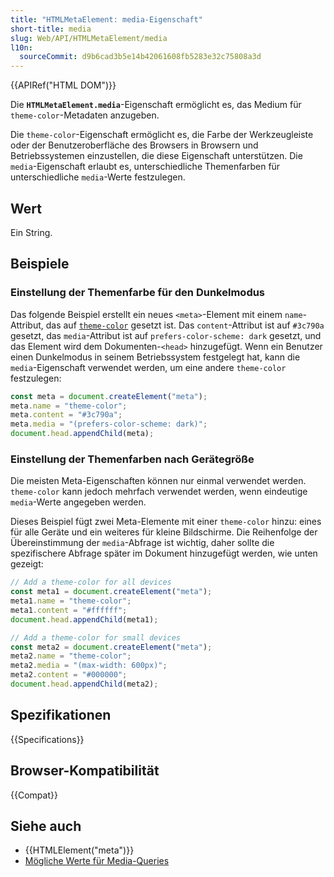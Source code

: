 ```yaml
---
title: "HTMLMetaElement: media-Eigenschaft"
short-title: media
slug: Web/API/HTMLMetaElement/media
l10n:
  sourceCommit: d9b6cad3b5e14b42061608fb5283e32c75808a3d
---
```


{{APIRef("HTML DOM")}}

Die **`HTMLMetaElement.media`**-Eigenschaft ermöglicht es, das Medium für `theme-color`-Metadaten anzugeben.

Die `theme-color`-Eigenschaft ermöglicht es, die Farbe der Werkzeugleiste oder der Benutzeroberfläche des Browsers in Browsern und Betriebssystemen einzustellen, die diese Eigenschaft unterstützen. Die `media`-Eigenschaft erlaubt es, unterschiedliche Themenfarben für unterschiedliche `media`-Werte festzulegen.

## Wert

Ein String.

## Beispiele

### Einstellung der Themenfarbe für den Dunkelmodus

Das folgende Beispiel erstellt ein neues `<meta>`-Element mit einem `name`-Attribut, das auf [`theme-color`](/de/docs/Web/HTML/Reference/Elements/meta/name#meta_names_defined_in_the_html_specification) gesetzt ist. Das `content`-Attribut ist auf `#3c790a` gesetzt, das `media`-Attribut ist auf `prefers-color-scheme: dark` gesetzt, und das Element wird dem Dokumenten-`<head>` hinzugefügt. Wenn ein Benutzer einen Dunkelmodus in seinem Betriebssystem festgelegt hat, kann die `media`-Eigenschaft verwendet werden, um eine andere `theme-color` festzulegen:

```js
const meta = document.createElement("meta");
meta.name = "theme-color";
meta.content = "#3c790a";
meta.media = "(prefers-color-scheme: dark)";
document.head.appendChild(meta);
```

### Einstellung der Themenfarben nach Gerätegröße

Die meisten Meta-Eigenschaften können nur einmal verwendet werden. `theme-color` kann jedoch mehrfach verwendet werden, wenn eindeutige `media`-Werte angegeben werden.

Dieses Beispiel fügt zwei Meta-Elemente mit einer `theme-color` hinzu: eines für alle Geräte und ein weiteres für kleine Bildschirme. Die Reihenfolge der Übereinstimmung der `media`-Abfrage ist wichtig, daher sollte die spezifischere Abfrage später im Dokument hinzugefügt werden, wie unten gezeigt:

```js
// Add a theme-color for all devices
const meta1 = document.createElement("meta");
meta1.name = "theme-color";
meta1.content = "#ffffff";
document.head.appendChild(meta1);

// Add a theme-color for small devices
const meta2 = document.createElement("meta");
meta2.name = "theme-color";
meta2.media = "(max-width: 600px)";
meta2.content = "#000000";
document.head.appendChild(meta2);
```

## Spezifikationen

{{Specifications}}

## Browser-Kompatibilität

{{Compat}}

## Siehe auch

- {{HTMLElement("meta")}}
- [Mögliche Werte für Media-Queries](/de/docs/Web/CSS/CSS_media_queries/Using_media_queries)
